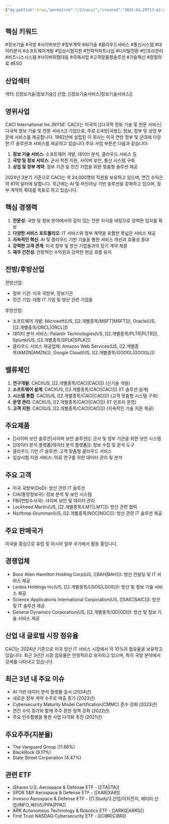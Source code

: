 ```yaml
---
{"dg-publish":true,"permalink":"/2/caci/","created":"2025-01-29T17:42:20.640+09:00","updated":"2025-06-03T20:05:58.122+09:00"}
---
```


## 핵심 키워드

#정보기술 #국방 #사이버보안 #정부계약 #AI기술 #클라우드서비스 #통신시스템 #데이터분석 #소프트웨어개발 #임상시험지원 #전략적파트너십 #디지털전환 #인프라관리 #비즈니스시스템 #사이버위협대응 #국제사업 #고객맞춤형솔루션 #기술혁신 #정밀의료 #ESG

## 산업섹터

섹터: [[정보기술\|정보기술]]
산업: [[정보기술서비스\|정보기술서비스]]

## 영위사업

CACI International Inc.(NYSE: CACI)는 미국의 [[다국적 정보 기술 및 전문 서비스\|다국적 정보 기술 및 전문 서비스]] 기업으로, 주로 [[국방\|국방]], 정보, 정부 및 상업 부문에 서비스를 제공합니다. 1962년에 설립된 이 회사는 미국 연방 정부 및 군대에 다양한 IT 솔루션과 서비스를 제공하고 있습니다.주요 사업 부문은 다음과 같습니다:

1. **정보 기술 서비스**: 소프트웨어 개발, 데이터 분석, 클라우드 서비스 등
2. **국방 및 정보 서비스**: 군사 작전 지원, 사이버 보안, 통신 시스템 구축
3. **상업 및 정부 계약**: 정부 기관 및 민간 기업을 위한 맞춤형 솔루션 제공

2024년 3분기 기준으로 CACI는 약 24,000명의 직원을 보유하고 있으며, 연간 수익은 약 81억 달러에 달합니다. 최근에는 AI 및 머신러닝 기반 솔루션을 강화하고 있으며, 정부 계약의 확대를 목표로 하고 있습니다.

## 핵심 경쟁력

1. **전문성**: 국방 및 정보 분야에서의 깊이 있는 전문 지식을 바탕으로 강력한 입지를 확보
2. **다양한 서비스 포트폴리오**: IT 서비스와 정부 계약을 포함한 폭넓은 서비스 제공
3. **지속적인 혁신**: AI 및 클라우드 기반 기술을 통한 서비스 개선과 효율성 증대
4. **강력한 고객 관계**: 미국 정부 및 방산 기업들과의 장기 계약 체결
5. **재무 건전성**: 안정적인 수익원과 강력한 현금 흐름 유지

## 전방/후방산업

전방산업:

- 정부 기관: 미국 국방부, 정보기관
- 민간 기업: 대형 IT 기업 및 방산 관련 기업들

후방산업:

- 소프트웨어 개발: Microsoft(US, [[2.개별종목/MSFT\|MSFT]]), Oracle(US, [[2.개별종목/ORCL\|ORCL]])
- 데이터 분석 서비스: Palantir Technologies(US, [[2.개별종목/PLTR\|PLTR]]), Splunk(US, [[2.개별종목/SPLK\|SPLK]])
- 클라우드 서비스 제공업체: Amazon Web Services(US, [[2.개별종목/AMZN\|AMZN]]), Google Cloud(US, [[2.개별종목/GOOGL\|GOOGL]])

## 밸류체인

1. **연구개발**: CACI(US, [[2.개별종목/CACI\|CACI]]) (신기술 개발)
2. **소프트웨어 설계**: CACI(US, [[2.개별종목/CACI\|CACI]]) (IT 솔루션 설계)
3. **시스템 통합**: CACI(US, [[2.개별종목/CACI\|CACI]]) (고객 맞춤형 시스템 구축)
4. **운영 관리**: CACI(US, [[2.개별종목/CACI\|CACI]]) (IT 인프라 운영)
5. **고객 지원**: CACI(US, [[2.개별종목/CACI\|CACI]]) (지속적인 기술 지원 제공)

## 주요제품

- [[사이버 보안 솔루션\|사이버 보안 솔루션]]: 군사 및 정부 기관을 위한 보안 시스템
- [[데이터 분석 플랫폼\|데이터 분석 플랫폼]]: 정보 수집 및 분석 도구
- 클라우드 기반 IT 솔루션: 고객 맞춤형 클라우드 서비스
- 임상시험 지원 서비스: 의료 연구를 위한 데이터 관리 및 분석

## 주요 고객

- 미국 국방부(DoD): 방산 관련 IT 솔루션
- CIA(중앙정보국): 정보 분석 및 보안 시스템
- FBI(연방수사국): 사이버 보안 및 데이터 관리
- Lockheed Martin(US, [[2.개별종목/LMT\|LMT]]): 방산 관련 협력
- Northrop Grumman(US, [[2.개별종목/NOC\|NOC]]): 방산 관련 IT 솔루션 제공

## 주요 판매국가

미국을 중심으로 유럽 및 아시아 일부 국가에서 활동 중입니다.

## 경쟁업체

- Booz Allen Hamilton Holding Corp(US, [[BAH\|BAH]]): 방산 컨설팅 및 IT 서비스 제공
- Leidos Holdings Inc(US, [[2.개별종목/LDOS\|LDOS]]): 방산 및 정보 기술 서비스 제공
- Science Applications International Corporation(US, [[SAIC\|SAIC]]): 방산 및 IT 솔루션 제공
- General Dynamics Corporation(US, [[2.개별종목/GD\|GD]]): 방산 및 정보 기술 서비스 제공

## 산업 내 글로벌 시장 점유율

CACI는 2024년 기준으로 미국 방산 IT 서비스 시장에서 약 10%의 점유율을 보유하고 있습니다. 최근 3년간 시장 점유율은 안정적으로 유지되고 있으며, 특히 국방 분야에서 강세를 나타내고 있습니다.

## 최근 3년 내 주요 이슈

- AI 기반 데이터 분석 플랫폼 출시 (2024년)
- 새로운 정부 계약 수주로 매출 증가 (2023년)
- Cybersecurity Maturity Model Certification(CMMC) 준수 강화 (2023년)
- 연간 수익 증가와 함께 주주 환원 정책 강화 (2022년)
- 주요 인수합병을 통한 사업 다각화 추진 (2021년)

## 주요주주(지분율)

- The Vanguard Group (11.66%)
- BlackRock (9.17%)
- State Street Corporation (4.47%)

## 관련 ETF

- iShares U.S. Aerospace & Defense ETF - [[ITA\|ITA]]
- SPDR S&P Aerospace & Defense ETF - [[XAR\|XAR]]
- Invesco Aerospace & Defense ETF - [[1.Study/2.산업/이차전지, 배터리 산업/INFO_배터리/PPA\|PPA]]
- ARK Autonomous Technology & Robotics ETF - [[ARKQ\|ARKQ]]
- First Trust NASDAQ Cybersecurity ETF - [[CIBR\|CIBR]]